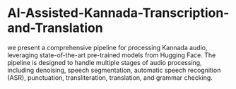 # AI-Assisted-Kannada-Transcription-and-Translation

we present a comprehensive pipeline for processing Kannada audio, leveraging state-of-the-art pre-trained models from Hugging Face. The pipeline is designed to handle multiple stages of audio processing, including denoising, speech segmentation, automatic speech recognition (ASR), punctuation, transliteration, translation, and grammar checking.
